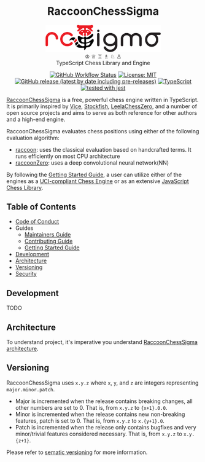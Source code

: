 <h1 align="center">RaccoonChessSigma</h1>
<p align="center">
  <img width="300" src="https://raw.githubusercontent.com/medegw01/RaccoonChessSigma-website/main/static/img/rcsigma%20logo.png">
  <br/>
  ♔ ♕ ♖ ♗ ♘ ♙<br/>
  TypeScript Chess Library and Engine
</p>
<p align="center">
    <a href="https://github.com/medegw01/RaccoonChessSigma/actions" ><img alt="GitHub Workflow Status" src="https://img.shields.io/github/workflow/status/medegw01/RaccoonChessSigma/CLI%20Build?label=CI%20build&style=flat"></a>
    <a href="https://github.com/medegw01/RaccoonChessSigma/blob/main/LICENSE" ><img alt="License: MIT" src="https://img.shields.io/badge/License-MIT-yellow.svg"></a>
    <a href="https://github.com/medegw01/RaccoonChessSigma/releases/latest" ><img alt="GitHub release (latest by date including pre-releases)" src="https://img.shields.io/github/v/release/medegw01/RaccoonChessSigma?include_prereleases&label=latest&style=flat"></a>
    <a href="http://www.typescriptlang.org/" ><img alt="TypeScript" src="https://img.shields.io/badge/%3C%2F%3E-TypeScript-%230074c1.svg"></a> 
    <a href="https://github.com/facebook/jest" ><img alt="tested with jest" src="https://img.shields.io/badge/tested_with-jest-99424f.svg"></a>    
</p>

[RaccoonChessSigma](httSp://rcsigma.org/) is a free, powerful chess engine written in TypeScript. It is primarily inspired by [Vice](https://www.youtube.com/user/BlueFeverSoft/aboutg), [Stockfish](https://stockfishchess.org/), [LeelaChessZero](https://lczero.org/), and a number of open source projects and aims to serve as both reference for other authors and a high-end engine.

RaccoonChessSigma evaluates chess positions using either of the following evaluation algorithm:

- [raccoon](./rcsigma/evaluate/rc/rc.md): uses the classical evaluation based on handcrafted terms. It runs efficiently on most CPU architecture
- [raccoonZero](./rcsigma/evaluate/rc0/rc0.md): uses a deep convolutional neural network(NN)

By following the [Getting Started Guide](./docs/getting_started_guide.md), a user can utilize either of the engines as a [UCI-compliant Chess Engine](./rcsigma/ui/uci/uci.md) or as an extensive [JavaScript Chess Library](./rcsigma/ui/api/api.md).

## Table of Contents

- [Code of Conduct](./docs/code_of_conduct.md)
- Guides
  - [Maintainers Guide](./docs/maintainers.md)
  - [Contributing Guide](./docs/contributing.md)
  - [Getting Started Guide](./docs/getting_started_guide.md)
- [Development](#development)
- [Architecture](./docs/architecture.md)
- [Versioning](#versioning)
- [Security](./docs/security.md)

## Development

TODO

## Architecture

To understand project, it's imperative you understand [RaccoonChessSigma architecture](./docs/architecture.md).

## Versioning

RaccoonChessSigma uses `x.y.z` where `x`, `y`, and `z` are integers representing `major.minor.patch`.

- Major is incremented when the release contains breaking changes, all other numbers are set to 0. That is, from `x.y.z` to `{x+1}.0.0`.
- Minor is incremented when the release contains new non-breaking features, patch is set to 0. That is, from `x.y.z` to `x.{y+1}.0`.
- Patch is incremented when the release only contains bugfixes and very minor/trivial features considered necessary. That is, from `x.y.z` to `x.y.{z+1}`.

Please refer to [sematic versioning](https://semver.org/) for more information.
